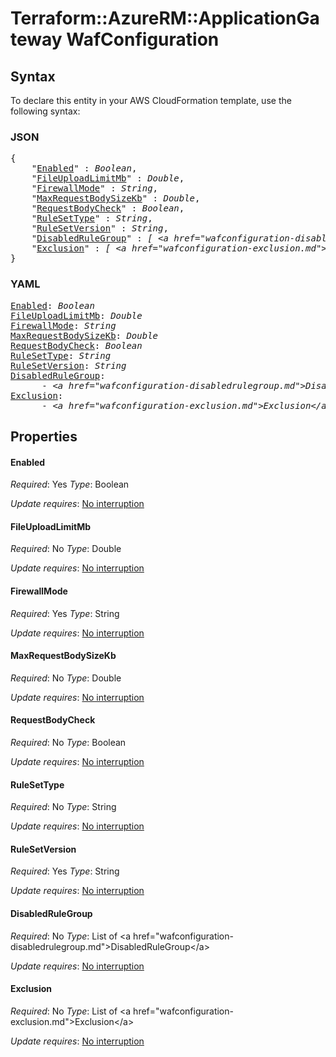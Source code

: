 # Terraform::AzureRM::ApplicationGateway WafConfiguration

## Syntax

To declare this entity in your AWS CloudFormation template, use the following syntax:

### JSON

<pre>
{
    "<a href="#enabled" title="Enabled">Enabled</a>" : <i>Boolean</i>,
    "<a href="#fileuploadlimitmb" title="FileUploadLimitMb">FileUploadLimitMb</a>" : <i>Double</i>,
    "<a href="#firewallmode" title="FirewallMode">FirewallMode</a>" : <i>String</i>,
    "<a href="#maxrequestbodysizekb" title="MaxRequestBodySizeKb">MaxRequestBodySizeKb</a>" : <i>Double</i>,
    "<a href="#requestbodycheck" title="RequestBodyCheck">RequestBodyCheck</a>" : <i>Boolean</i>,
    "<a href="#rulesettype" title="RuleSetType">RuleSetType</a>" : <i>String</i>,
    "<a href="#rulesetversion" title="RuleSetVersion">RuleSetVersion</a>" : <i>String</i>,
    "<a href="#disabledrulegroup" title="DisabledRuleGroup">DisabledRuleGroup</a>" : <i>[ &lt;a href=&#34;wafconfiguration-disabledrulegroup.md&#34;&gt;DisabledRuleGroup&lt;/a&gt;, ... ]</i>,
    "<a href="#exclusion" title="Exclusion">Exclusion</a>" : <i>[ &lt;a href=&#34;wafconfiguration-exclusion.md&#34;&gt;Exclusion&lt;/a&gt;, ... ]</i>
}
</pre>

### YAML

<pre>
<a href="#enabled" title="Enabled">Enabled</a>: <i>Boolean</i>
<a href="#fileuploadlimitmb" title="FileUploadLimitMb">FileUploadLimitMb</a>: <i>Double</i>
<a href="#firewallmode" title="FirewallMode">FirewallMode</a>: <i>String</i>
<a href="#maxrequestbodysizekb" title="MaxRequestBodySizeKb">MaxRequestBodySizeKb</a>: <i>Double</i>
<a href="#requestbodycheck" title="RequestBodyCheck">RequestBodyCheck</a>: <i>Boolean</i>
<a href="#rulesettype" title="RuleSetType">RuleSetType</a>: <i>String</i>
<a href="#rulesetversion" title="RuleSetVersion">RuleSetVersion</a>: <i>String</i>
<a href="#disabledrulegroup" title="DisabledRuleGroup">DisabledRuleGroup</a>: <i>
      - &lt;a href=&#34;wafconfiguration-disabledrulegroup.md&#34;&gt;DisabledRuleGroup&lt;/a&gt;</i>
<a href="#exclusion" title="Exclusion">Exclusion</a>: <i>
      - &lt;a href=&#34;wafconfiguration-exclusion.md&#34;&gt;Exclusion&lt;/a&gt;</i>
</pre>

## Properties

#### Enabled

_Required_: Yes
_Type_: Boolean

_Update requires_: [No interruption](https://docs.aws.amazon.com/AWSCloudFormation/latest/UserGuide/using-cfn-updating-stacks-update-behaviors.html#update-no-interrupt)

#### FileUploadLimitMb

_Required_: No
_Type_: Double

_Update requires_: [No interruption](https://docs.aws.amazon.com/AWSCloudFormation/latest/UserGuide/using-cfn-updating-stacks-update-behaviors.html#update-no-interrupt)

#### FirewallMode

_Required_: Yes
_Type_: String

_Update requires_: [No interruption](https://docs.aws.amazon.com/AWSCloudFormation/latest/UserGuide/using-cfn-updating-stacks-update-behaviors.html#update-no-interrupt)

#### MaxRequestBodySizeKb

_Required_: No
_Type_: Double

_Update requires_: [No interruption](https://docs.aws.amazon.com/AWSCloudFormation/latest/UserGuide/using-cfn-updating-stacks-update-behaviors.html#update-no-interrupt)

#### RequestBodyCheck

_Required_: No
_Type_: Boolean

_Update requires_: [No interruption](https://docs.aws.amazon.com/AWSCloudFormation/latest/UserGuide/using-cfn-updating-stacks-update-behaviors.html#update-no-interrupt)

#### RuleSetType

_Required_: No
_Type_: String

_Update requires_: [No interruption](https://docs.aws.amazon.com/AWSCloudFormation/latest/UserGuide/using-cfn-updating-stacks-update-behaviors.html#update-no-interrupt)

#### RuleSetVersion

_Required_: Yes
_Type_: String

_Update requires_: [No interruption](https://docs.aws.amazon.com/AWSCloudFormation/latest/UserGuide/using-cfn-updating-stacks-update-behaviors.html#update-no-interrupt)

#### DisabledRuleGroup

_Required_: No
_Type_: List of &lt;a href=&#34;wafconfiguration-disabledrulegroup.md&#34;&gt;DisabledRuleGroup&lt;/a&gt;

_Update requires_: [No interruption](https://docs.aws.amazon.com/AWSCloudFormation/latest/UserGuide/using-cfn-updating-stacks-update-behaviors.html#update-no-interrupt)

#### Exclusion

_Required_: No
_Type_: List of &lt;a href=&#34;wafconfiguration-exclusion.md&#34;&gt;Exclusion&lt;/a&gt;

_Update requires_: [No interruption](https://docs.aws.amazon.com/AWSCloudFormation/latest/UserGuide/using-cfn-updating-stacks-update-behaviors.html#update-no-interrupt)

